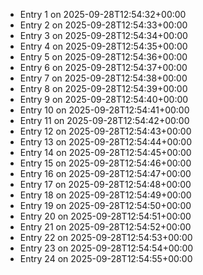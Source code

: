 - Entry 1 on 2025-09-28T12:54:32+00:00
- Entry 2 on 2025-09-28T12:54:33+00:00
- Entry 3 on 2025-09-28T12:54:34+00:00
- Entry 4 on 2025-09-28T12:54:35+00:00
- Entry 5 on 2025-09-28T12:54:36+00:00
- Entry 6 on 2025-09-28T12:54:37+00:00
- Entry 7 on 2025-09-28T12:54:38+00:00
- Entry 8 on 2025-09-28T12:54:39+00:00
- Entry 9 on 2025-09-28T12:54:40+00:00
- Entry 10 on 2025-09-28T12:54:41+00:00
- Entry 11 on 2025-09-28T12:54:42+00:00
- Entry 12 on 2025-09-28T12:54:43+00:00
- Entry 13 on 2025-09-28T12:54:44+00:00
- Entry 14 on 2025-09-28T12:54:45+00:00
- Entry 15 on 2025-09-28T12:54:46+00:00
- Entry 16 on 2025-09-28T12:54:47+00:00
- Entry 17 on 2025-09-28T12:54:48+00:00
- Entry 18 on 2025-09-28T12:54:49+00:00
- Entry 19 on 2025-09-28T12:54:50+00:00
- Entry 20 on 2025-09-28T12:54:51+00:00
- Entry 21 on 2025-09-28T12:54:52+00:00
- Entry 22 on 2025-09-28T12:54:53+00:00
- Entry 23 on 2025-09-28T12:54:54+00:00
- Entry 24 on 2025-09-28T12:54:55+00:00
